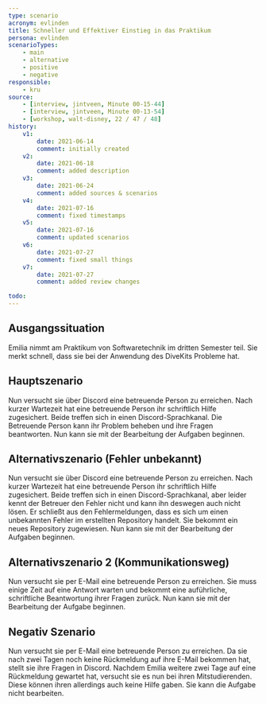 ```yaml
---
type: scenario
acronym: evlinden
title: Schneller und Effektiver Einstieg in das Praktikum
persona: evlinden
scenarioTypes: 
    - main
    - alternative
    - positive
    - negative
responsible: 
    - kru
source: 
    - [interview, jintveen, Minute 00-15-44]
    - [interview, jintveen, Minute 00-13-54]
    - [workshop, walt-disney, 22 / 47 / 48]
history:
    v1:
        date: 2021-06-14
        comment: initially created
    v2:
        date: 2021-06-18
        comment: added description
    v3:
        date: 2021-06-24
        comment: added sources & scenarios
    v4:
        date: 2021-07-16
        comment: fixed timestamps
    v5:
        date: 2021-07-16
        comment: updated scenarios
    v6:
        date: 2021-07-27
        comment: fixed small things
    v7:
        date: 2021-07-27
        comment: added review changes

todo:
---
```


## Ausgangssituation

Emilia nimmt am Praktikum von Softwaretechnik im dritten Semester teil. Sie merkt schnell, dass sie bei der Anwendung des DiveKits Probleme hat.  

## Hauptszenario 

Nun versucht sie über Discord eine betreuende Person zu erreichen. Nach kurzer Wartezeit hat eine betreuende Person ihr schriftlich Hilfe zugesichert. Beide treffen sich in einen Discord-Sprachkanal. Die Betreuende Person kann ihr Problem beheben und ihre Fragen  beantworten. Nun kann sie mit der Bearbeitung der Aufgaben beginnen.

## Alternativszenario (Fehler unbekannt)

Nun versucht sie über Discord eine betreuende Person zu erreichen. Nach kurzer Wartezeit hat eine betreuende Person ihr schriftlich Hilfe zugesichert. Beide treffen sich in einen Discord-Sprachkanal, aber leider kennt der Betreuer den Fehler nicht und kann ihn deswegen auch nicht lösen. Er schließt aus den Fehlermeldungen, dass es sich um einen unbekannten Fehler im erstellten Repository handelt. Sie bekommt ein neues Repository zugewiesen. Nun kann sie mit der Bearbeitung der Aufgaben beginnen.

## Alternativszenario 2 (Kommunikationsweg)

Nun versucht sie per E-Mail eine betreuende Person zu erreichen. Sie muss einige Zeit auf eine Antwort warten und bekommt eine auführliche, schriftliche Beantwortung ihrer Fragen zurück. Nun kann sie mit der Bearbeitung der Aufgabe beginnen.

## Negativ Szenario

Nun versucht sie per E-Mail eine betreuende Person zu erreichen. Da sie nach zwei Tagen noch keine Rückmeldung auf ihre E-Mail bekommen hat, stellt sie ihre Fragen in Discord. Nachdem Emilia weitere zwei Tage auf eine Rückmeldung gewartet hat, versucht sie es nun bei ihren Mitstudierenden. Diese können ihren allerdings auch keine Hilfe gaben. Sie kann die Aufgabe nicht bearbeiten.